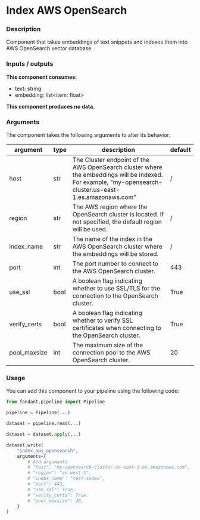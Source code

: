 # Index AWS OpenSearch

### Description
Component that takes embeddings of text snippets and indexes them into AWS OpenSearch vector database.

### Inputs / outputs

**This component consumes:**

- text: string
- embedding: list<item: float>

**This component produces no data.**

### Arguments

The component takes the following arguments to alter its behavior:

| argument | type | description | default |
| -------- | ---- | ----------- | ------- |
| host | str | The Cluster endpoint of the AWS OpenSearch cluster where the embeddings will be indexed. For example, "my-opensearch-cluster.us-east-1.es.amazonaws.com" | / |
| region | str | The AWS region where the OpenSearch cluster is located. If not specified, the default region will be used. | / |
| index_name | str | The name of the index in the AWS OpenSearch cluster where the embeddings will be stored. | / |
| port | int | The port number to connect to the AWS OpenSearch cluster. | 443 |
| use_ssl | bool | A boolean flag indicating whether to use SSL/TLS for the connection to the OpenSearch cluster. | True |
| verify_certs | bool | A boolean flag indicating whether to verify SSL certificates when connecting to the OpenSearch cluster. | True |
| pool_maxsize | int | The maximum size of the connection pool to the AWS OpenSearch cluster. | 20 |

### Usage

You can add this component to your pipeline using the following code:

```python
from fondant.pipeline import Pipeline

pipeline = Pipeline(...)

dataset = pipeline.read(...)

dataset = dataset.apply(...)

dataset.write(
    "index_aws_opensearch",
    arguments={
        # Add arguments
        # "host": "my-opensearch-cluster.us-east-1.es.amazonaws.com",
        # "region": "eu-west-1",
        # "index_name": "test-index",
        # "port": 443,
        # "use_ssl": True,
        # "verify_certs": True,
        # "pool_maxsize": 20,
    }
)